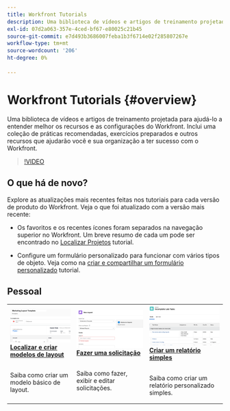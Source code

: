 ```yaml
---
title: Workfront Tutorials
description: Uma biblioteca de vídeos e artigos de treinamento projetada para ajudá-lo a entender melhor os recursos e as configurações do Workfront.  Inclui uma coleção de práticas recomendadas, exercícios preparados e outros recursos que ajudarão você e sua organização a ter sucesso com o Workfront.
exl-id: 07d2a063-357e-4ced-bf67-e80025c21b45
source-git-commit: e7d493b3686007feba1b3f6714e02f285807267e
workflow-type: tm+mt
source-wordcount: '206'
ht-degree: 0%

---
```


# Workfront Tutorials {#overview}

Uma biblioteca de vídeos e artigos de treinamento projetada para ajudá-lo a entender melhor os recursos e as configurações do Workfront.  Inclui uma coleção de práticas recomendadas, exercícios preparados e outros recursos que ajudarão você e sua organização a ter sucesso com o Workfront.

>[!VIDEO](https://video.tv.adobe.com/v/335063/?quality=12)

<!-- 

This is the landing page of the user guide. It should be the first list item in the TOC.md file. 
See other user landing pages to get ideas. 

-->

<div id="whats-new-section">

## O que há de novo?

Explore as atualizações mais recentes feitas nos tutoriais para cada versão de produto do Workfront. Veja o que foi atualizado com a versão mais recente:

* Os favoritos e os recentes ícones foram separados na navegação superior no Workfront. Um breve resumo de cada um pode ser encontrado no <a href="/help/manage-work/projects/find-projects.md">Localizar Projetos</a> tutorial.

* Configure um formulário personalizado para funcionar com vários tipos de objeto. Veja como na <a href="/help/custom-data/custom-forms/custom-forms-creating-and-sharing-a-custom-form.md">criar e compartilhar um formulário personalizado</a> tutorial.

</div>

<div id="recs-overview-body-1"></div>
<div id="recs-overview-body-2"></div>
<div id="recs-overview-body-3"></div>
<div id="recs-overview-body-4"></div>
<div id="recs-overview-body-5"></div>
<div id="recs-overview-body-6"></div>

<div id="staff-picks-section">

## Pessoal

<table>
  <tr>
   <td>
      <a href="/help/administration-and-setup/layout-templates/find-layout-templates.md">
      <img alt="Localizar e criar modelos de layout" src="./assets/ltemp_01.png"/>
      </a>
      <div>
         <a href="/help/administration-and-setup/layout-templates/find-layout-templates.md"><strong>Localizar e criar modelos de layout</strong></a>
<!----         <br/><em>foo</em> --->
      </div>
      <p>
        <br/>
         Saiba como criar um modelo básico de layout.
      </p>
    </td>
   <td>
      <a href="/help/manage-work/issues-requests/make-a-request.md">
      <img alt="Fazer uma solicitação" src="./assets/nrequest_01.png"/>
      </a>
      <div>
         <a href="/help/manage-work/issues-requests/make-a-request.md"><strong>Fazer uma solicitação</strong></a>
<!----         <br/><em>foo</em> --->
      </div>
      <p>
      <br/>
         Saiba como fazer, exibir e editar solicitações.
      </p>

<td>
      <a href="/help/reporting/basic-reporting/create-a-simple-report.md">
      <img alt="Criar um relatório simples" src="./assets/sreport_01.png"/>
      </a>
      <div>
         <a href="/help/reporting/basic-reporting/create-a-simple-report.md"><strong>Criar um relatório simples</strong></a>
<!----         <br/><em>foo</em> --->
      </div>
      <p>
        <br/>
         Saiba como criar um relatório personalizado simples.
      </p>
    </td>
  </tr>
</table>

</div>
